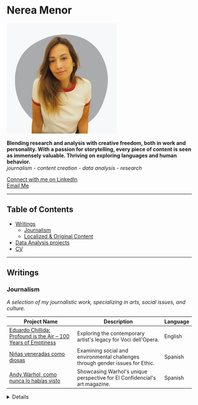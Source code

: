 # Nerea Menor

<img src="images/me_grey.png" alt="Your Name" width="300" height="300">

**Blending research and analysis with creative freedom, both in work and personality. With a passion for storytelling, every piece of content is seen as immensely valuable. Thriving on exploring languages and human behavior.**  
*journalism - content creation - data analysis - research*

[Connect with me on LinkedIn](https://www.linkedin.com/in/nerea-menor/)  
[Email Me](mailto:nereamenor@gmail.com)  

---

## Table of Contents

- [Writings](#writings)
  - [Journalism](#journalism)
  - [Localized & Original Content](#localized--original-content)
- [Data Analysis projects](#my-projects)
- [CV](#cv)

---

## Writings

### Journalism
*A selection of my journalistic work, specializing in arts, social issues, and culture.*

| Project Name | Description | Language |
|--------------|-------------|----------|
| [Eduardo Chillida: Profound is the Air – 100 Years of Emptiness](https://www.vocidellopera.com/single-post/eduardo-chillida) | Exploring the contemporary artist's legacy for Voci dell'Opera. | English |
| [Niñas veneradas como diosas](https://ethic.es/2024/10/kumari-ninas-veneradas-como-diosas/) | Examining social and environmental challenges through gender issues for Ethic. | Spanish |
| [Andy Warhol, como nunca lo habías visto](https://www-elconfidencial-com.translate.goog/el-grito/2024-08-24/andy-warhol-expo-berlin_3947800/?_x_tr_sl=auto&_x_tr_tl=es&_x_tr_hl=es) | Showcasing Warhol's unique perspective for El Confidencial's art magazine. | Spanish |

<details>
<details>
<summary>More Journalism Projects</summary>

| Project Name | Description | Language | Link |
|--------------|-------------|----------|------|
| **“Hemos pasado de una ola en la que podíamos aspirar a algo mejor a tenernos que enfocar solo en sobrevivir”** | Examining current gender issues in Argentina for Pikara Magazine. | Spanish | [Read Article](https://www.pikaramagazine.com/2024/10/hemos-pasado-de-una-ola-en-la-que-podiamos-aspirar-a-algo-mejor-a-tenernos-que-enfocar-solo-en-sobrevivir/) |
| **"Lady Macbeth of Mtsensk" floods the Liceu in Barcelona for the Season Opening** | Opera critique for Voci dell'Opera. | English | [Read Article](https://www.vocidellopera.com/single-post/lady-macbeth-of-mtsensk) |

</details>

### Localized & Original Content
Writing and content localization, including infographics and PR articles, focused on technology and lifestyle.

| Project Name | Description | Language |
|--------------|-------------|----------|
| [Click to Buy / Del clic a la compra](https://marketing4ecommerce.net/wp-content/uploads/2017/01/Infografia-del-clic-a-la-compra.jpg) | Study on European online shopping habits (2019 edition). | Spanish |
| [Olympics Through Tennis Fashion](https://www.lavanguardia.com/de-moda/moda/20160803/403670325433/juegos-olimpicos-moda-120-anos.html) | Evolution of fashion through Serena Williams’ influence. | Spanish |
| [Learn to Decorate with Wallpaper / Aprende a decorar con papel pintado](https://www.homify.es/libros_de_ideas/28615/aprende-a-decorar-con-papel-pintado) | Lifestyle blog post on decoration tips. | Spanish |

<details>
<summary>More Localized & Original Content</summary>

| Project Name | Description | Language | Link |
|--------------|-------------|----------|------|
| **Los poderes de las plantas** | Pinterest post on a guide to indoor plants. | Spanish | [View Post](https://de.pinterest.com/pin/461407924319434531/) |
| **Cómo compramos por Internet: dispositivos, sistemas operativos y navegadores más usados** | Study on European online shopping habits by device. | Spanish | [Read Article](https://marketing4ecommerce.net/compramos-internet-los-europeos-segun-las-tiendas-online-shopalike-2017/) |

</details>

---

## Data Analysis projects

Here are some of the data analysis projects I’ve worked on:

| Project Name | Description | Skills / Tools / Procedures |
|--------------|-------------|-----------------------------|
| [FILM STREAMING - SQL](https://github.com/NereaMe/launchstrategy_SQL) | Assisted in launching an online video service, focusing on data processing and addressing business queries to enhance customer insights and operational efficiency. | Relational databases, SQL, Database querying, Filtering, Cleaning and summarizing. |
| [Ecommerce Python](https://github.com/NereaMe/Ecommerce_python/) | Conducted data analysis for Instacart, focusing on customer segmentation and behavior to improve marketing strategies. | Python, Data wrangling, Data merging, Deriving variables. |
| [HAPPINESS SCORE - PYTHON](https://github.com/NereaMe/HappinessScore_python) | Performed exploratory analysis on happiness indicators using Python and Tableau, providing insights for policy-making decisions. | Python, Exploratory analysis, Geospatial analysis. |
| [HEALTH](https://github.com/NereaMe/health_tableau) | Analyzed influenza trends to help a medical staffing agency plan for peak seasons and staffing needs. | Excel, Data cleaning, Statistical hypothesis testing. |

---

## Feel free to explore my [repositories](https://github.com/NereaMe) to see more of my work.

---

## CV

### Professional Summary
Experienced journalist and marketing manager with hands-on experience as a marketing analyst, now turned data analyst. Adept at leveraging storytelling and strategic communication to boost engagement and campaign effectiveness.

### Work Experience
*(Followed by a table or bulleted list with roles and achievements)*

### Skills & Tools
- **Design**: Figma, Canva, InDesign, HTML
- **Team Management**: Editorial/Cross-functional
- **Analytics**: Python, SQL, Excel, Tableau
- **Marketing Strategy (UX)**: User Growth and Retention
- **Copywriting**: Storytelling, Translation
- **Product Launch/Rebranding**
- **Author**: Narrative - Poetry (published)
- **KPIs & Agile Methodology**

### Education
- Data Analytics Program, 775 UE
- Journalism and Information Sciences, Master’s
- Certification in Teaching Spanish Language

---

Feel free to explore my [repositories](https://github.com/NereaMe) to see more of my work.
